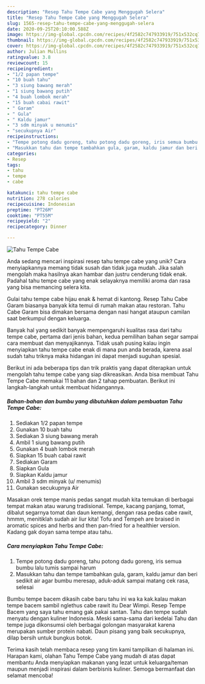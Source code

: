 ```yaml
---
description: "Resep Tahu Tempe Cabe yang Menggugah Selera"
title: "Resep Tahu Tempe Cabe yang Menggugah Selera"
slug: 1565-resep-tahu-tempe-cabe-yang-menggugah-selera
date: 2020-09-25T20:10:00.588Z
image: https://img-global.cpcdn.com/recipes/4f2582c747933919/751x532cq70/tahu-tempe-cabe-foto-resep-utama.jpg
thumbnail: https://img-global.cpcdn.com/recipes/4f2582c747933919/751x532cq70/tahu-tempe-cabe-foto-resep-utama.jpg
cover: https://img-global.cpcdn.com/recipes/4f2582c747933919/751x532cq70/tahu-tempe-cabe-foto-resep-utama.jpg
author: Julian Mullins
ratingvalue: 3.8
reviewcount: 15
recipeingredient:
- "1/2 papan tempe"
- "10 buah tahu"
- "3 siung bawang merah"
- "1 siung bawang putih"
- "4 buah lombok merah"
- "15 buah cabai rawit"
- " Garam"
- " Gula"
- " Kaldu jamur"
- "3 sdm minyak u menumis"
- "secukupnya Air"
recipeinstructions:
- "Tempe potong dadu goreng, tahu potong dadu goreng, iris semua bumbu lalu tumis sampai harum"
- "Masukkan tahu dan tempe tambahkan gula, garam, kaldu jamur dan beri sedikit air agar bumbu meresap, aduk-aduk sampai matang cek rasa, selesai"
categories:
- Resep
tags:
- tahu
- tempe
- cabe

katakunci: tahu tempe cabe 
nutrition: 278 calories
recipecuisine: Indonesian
preptime: "PT26M"
cooktime: "PT55M"
recipeyield: "2"
recipecategory: Dinner

---
```



![Tahu Tempe Cabe](https://img-global.cpcdn.com/recipes/4f2582c747933919/751x532cq70/tahu-tempe-cabe-foto-resep-utama.jpg)

Anda sedang mencari inspirasi resep tahu tempe cabe yang unik? Cara menyiapkannya memang tidak susah dan tidak juga mudah. Jika salah mengolah maka hasilnya akan hambar dan justru cenderung tidak enak. Padahal tahu tempe cabe yang enak selayaknya memiliki aroma dan rasa yang bisa memancing selera kita.

Gulai tahu tempe cabe hijau enak &amp; hemat di kantong. Resep Tahu Cabe Garam biasanya banyak kita temui di rumah makan atau restoran. Tahu Cabe Garam bisa dimakan bersama dengan nasi hangat ataupun camilan saat berkumpul dengan keluarga.

Banyak hal yang sedikit banyak mempengaruhi kualitas rasa dari tahu tempe cabe, pertama dari jenis bahan, kedua pemilihan bahan segar sampai cara membuat dan menyajikannya. Tidak usah pusing kalau ingin menyiapkan tahu tempe cabe enak di mana pun anda berada, karena asal sudah tahu triknya maka hidangan ini dapat menjadi suguhan spesial.


Berikut ini ada beberapa tips dan trik praktis yang dapat diterapkan untuk mengolah tahu tempe cabe yang siap dikreasikan. Anda bisa membuat Tahu Tempe Cabe memakai 11 bahan dan 2 tahap pembuatan. Berikut ini langkah-langkah untuk membuat hidangannya.

<!--inarticleads1-->

##### Bahan-bahan dan bumbu yang dibutuhkan dalam pembuatan Tahu Tempe Cabe:

1. Sediakan 1/2 papan tempe
1. Gunakan 10 buah tahu
1. Sediakan 3 siung bawang merah
1. Ambil 1 siung bawang putih
1. Gunakan 4 buah lombok merah
1. Siapkan 15 buah cabai rawit
1. Sediakan  Garam
1. Siapkan  Gula
1. Siapkan  Kaldu jamur
1. Ambil 3 sdm minyak (u/ menumis)
1. Gunakan secukupnya Air


Masakan orek tempe manis pedas sangat mudah kita temukan di berbagai tempat makan atau warung tradisional. Tempe, kacang panjang, tomat, dibalut segarnya tomat dan daun kemangi, dengan rasa pedas cabe rawit, hmmm, menitiklah sudah air liur kita! Tofu and Tempeh are braised in aromatic spices and herbs and then pan-fried for a healthier version. Kadang gak doyan sama tempe atau tahu. 

<!--inarticleads2-->

##### Cara menyiapkan Tahu Tempe Cabe:

1. Tempe potong dadu goreng, tahu potong dadu goreng, iris semua bumbu lalu tumis sampai harum
1. Masukkan tahu dan tempe tambahkan gula, garam, kaldu jamur dan beri sedikit air agar bumbu meresap, aduk-aduk sampai matang cek rasa, selesai


Bumbu tempe bacem dikasih cabe baru tahu ini wa ka kak.kalau makan tempe bacem sambil nglethus cabe rawit itu Dear Wimpi. Resep Tempe Bacem yang saya tahu emang gak pakai santan. Tahu dan tempe sudah menyatu dengan kuliner Indonesia. Meski sama-sama dari kedelai Tahu dan tempe juga dikonsumsi oleh berbagai golongan masyarakat karena merupakan sumber protein nabati. Daun pisang yang baik secukupnya, dilap bersih untuk bungkus botok. 

Terima kasih telah membaca resep yang tim kami tampilkan di halaman ini. Harapan kami, olahan Tahu Tempe Cabe yang mudah di atas dapat membantu Anda menyiapkan makanan yang lezat untuk keluarga/teman maupun menjadi inspirasi dalam berbisnis kuliner. Semoga bermanfaat dan selamat mencoba!
